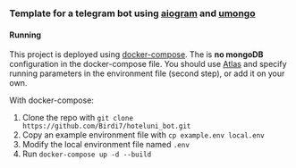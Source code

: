 ### Template for a telegram bot using [aiogram](https://github.com/aiogram/aiogram) and [umongo](https://github.com/Scille/umongo)

#### Running

This project is deployed using [docker-compose](docker_compose).
The is **no mongoDB** configuration in the docker-compose file.
You should use [Atlas](https://www.mongodb.com/cloud/atlas)
and specify running parameters in the environment file (second step), 
or add it on your own.   
 
With docker-compose:
1. Clone the repo with `git clone https://github.com/Birdi7/hoteluni_bot.git`
2. Copy an example environment file with `cp example.env local.env`
3. Modify the local environment file named `.env`   
4. Run `docker-compose up -d --build`


[docker_compose]: <https://docs.docker.com/compose/>
